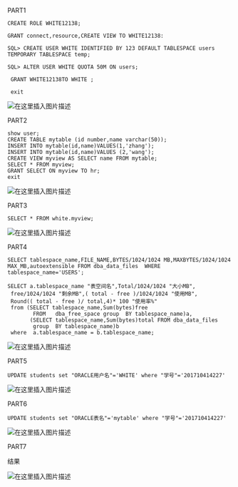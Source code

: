 PART1
```
CREATE ROLE WHITE12138;

GRANT connect,resource,CREATE VIEW TO WHITE12138:

SQL> CREATE USER WHITE IDENTIFIED BY 123 DEFAULT TABLESPACE users TEMPORARY TABLESPACE temp;

SQL> ALTER USER WHITE QUOTA 50M ON users;

 GRANT WHITE12138TO WHITE ;

 exit
```

![在这里插入图片描述](https://img-blog.csdnimg.cn/20191012180539194.png?x-oss-process=image/watermark,type_ZmFuZ3poZW5naGVpdGk,shadow_10,text_aHR0cHM6Ly9ibG9nLmNzZG4ubmV0L3dlaXhpbl80NDAwNTEzMg==,size_16,color_FFFFFF,t_70)

PART2
```
show user;
CREATE TABLE mytable (id number,name varchar(50));
INSERT INTO mytable(id,name)VALUES(1,'zhang');
INSERT INTO mytable(id,name)VALUES (2,'wang');
CREATE VIEW myview AS SELECT name FROM mytable;
SELECT * FROM myview;
GRANT SELECT ON myview TO hr;
exit
```
![`在这里插入图片描述`](https://img-blog.csdnimg.cn/20191012180649760.png?x-oss-process=image/watermark,type_ZmFuZ3poZW5naGVpdGk,shadow_10,text_aHR0cHM6Ly9ibG9nLmNzZG4ubmV0L3dlaXhpbl80NDAwNTEzMg==,size_16,color_FFFFFF,t_70)


PART3
```
SELECT * FROM white.myview;
```
![在这里插入图片描述](https://img-blog.csdnimg.cn/20191012180745747.png?x-oss-process=image/watermark,type_ZmFuZ3poZW5naGVpdGk,shadow_10,text_aHR0cHM6Ly9ibG9nLmNzZG4ubmV0L3dlaXhpbl80NDAwNTEzMg==,size_16,color_FFFFFF,t_70)



PART4
```
SELECT tablespace_name,FILE_NAME,BYTES/1024/1024 MB,MAXBYTES/1024/1024 MAX_MB,autoextensible FROM dba_data_files  WHERE  tablespace_name='USERS';

SELECT a.tablespace_name "表空间名",Total/1024/1024 "大小MB",
 free/1024/1024 "剩余MB",( total - free )/1024/1024 "使用MB",
 Round(( total - free )/ total,4)* 100 "使用率%"
 from (SELECT tablespace_name,Sum(bytes)free
        FROM   dba_free_space group  BY tablespace_name)a,
       (SELECT tablespace_name,Sum(bytes)total FROM dba_data_files
        group  BY tablespace_name)b
 where  a.tablespace_name = b.tablespace_name;
```
![在这里插入图片描述](https://img-blog.csdnimg.cn/20191014115011487.png?x-oss-process=image/watermark,type_ZmFuZ3poZW5naGVpdGk,shadow_10,text_aHR0cHM6Ly9ibG9nLmNzZG4ubmV0L3dlaXhpbl80NDAwNTEzMg==,size_16,color_FFFFFF,t_70)


PART5

```
UPDATE students set "ORACLE用户名"='WHITE' where "学号"='201710414227'
```


![在这里插入图片描述](https://img-blog.csdnimg.cn/20191012182014392.png)


PART6

```
UPDATE students set "ORACLE表名"='mytable' where "学号"='201710414227'
```

![在这里插入图片描述](https://img-blog.csdnimg.cn/2019101218112083.png)



PART7

结果


![在这里插入图片描述](https://img-blog.csdnimg.cn/20191012181836234.png)
